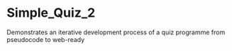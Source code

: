 # Simple_Quiz_2
Demonstrates an iterative development process of a quiz programme from pseudocode to web-ready
